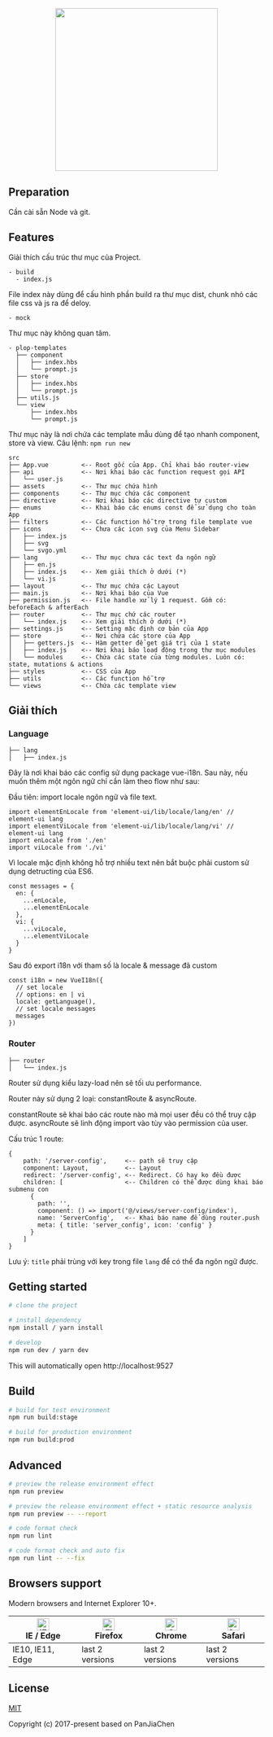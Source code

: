 <p align="center">
  <img width="320" src="https://wpimg.wallstcn.com/ecc53a42-d79b-42e2-8852-5126b810a4c8.svg">
</p>

## Preparation

Cần cài sẵn Node và git.

## Features

Giải thích cấu trúc thư mục của Project.
```
- build
  - index.js
```
File index này dùng để cấu hình phần build ra thư mục dist, chunk nhỏ các file css và js ra để deloy. 

```
- mock
```
Thư mục này không quan tâm.

```
- plop-templates
  ├── component
  │   ├── index.hbs
  │   └── prompt.js
  ├── store
  │   ├── index.hbs
  │   └── prompt.js
  ├── utils.js
  └── view
      ├── index.hbs
      └── prompt.js
```
Thư mục này là nơi chứa các template mẫu dùng để tạo nhanh component, store và view.
Câu lệnh: `npm run new`

```
src
├── App.vue         <-- Root gốc của App. Chỉ khai báo router-view
├── api             <-- Nơi khai báo các function request gọi API
│   └── user.js
├── assets          <-- Thư mục chứa hình
├── components      <-- Thư mục chứa các component
├── directive       <-- Nơi khai báo các directive tự custom
├── enums           <-- Khai báo các enums const để sử dụng cho toàn App
├── filters         <-- Các function hỗ trợ trong file template vue
├── icons           <-- Chưa các icon svg của Menu Sidebar
│   ├── index.js
│   ├── svg
│   └── svgo.yml
├── lang            <-- Thư mục chưa các text đa ngôn ngữ
│   ├── en.js
│   ├── index.js    <-- Xem giải thích ở dưới (*)
│   └── vi.js
├── layout          <-- Thư mục chứa các Layout
├── main.js         <-- Nơi khai báo của Vue
├── permission.js   <-- File handle xử lý 1 request. Gồm có: beforeEach & afterEach
├── router          <-- Thư mục chứ các router
│   └── index.js    <-- Xem giải thích ở dưới (*)
├── settings.js     <-- Setting mặc định cơ bản của App
├── store           <-- Nơi chứa các store của App
│   ├── getters.js  <-- Hàm getter để get giá trị của 1 state
│   ├── index.js    <-- Nơi khai báo load động trong thư mục modules 
│   └── modules     <-- Chứa các state của từng modules. Luôn có: state, mutations & actions
├── styles          <-- CSS của App
├── utils           <-- Các function hỗ trợ
└── views           <-- Chứa các template view
```

## Giải thích
### Language
```
├── lang
│   ├── index.js 
```
Đây là nơi khai báo các config sử dụng package vue-i18n. Sau này, nếu muốn thêm một ngôn ngữ chỉ cần làm theo flow như sau:

Đầu tiên: import locale ngôn ngữ và file text.
```
import elementEnLocale from 'element-ui/lib/locale/lang/en' // element-ui lang
import elementViLocale from 'element-ui/lib/locale/lang/vi' // element-ui lang
import enLocale from './en'
import viLocale from './vi'
```
Vì locale mặc định không hỗ trợ nhiều text nên bắt buộc phải custom sử dụng detructing của ES6.
```
const messages = {
  en: {
    ...enLocale,
    ...elementEnLocale
  },
  vi: {
    ...viLocale,
    ...elementViLocale
  }
}
```
Sau đó export i18n với tham số là locale & message đã custom
```
const i18n = new VueI18n({
  // set locale
  // options: en | vi
  locale: getLanguage(),
  // set locale messages
  messages
})
```
### Router
```
├── router
│   └── index.js
```
Router sử dụng kiểu lazy-load nên sẽ tối ưu performance.

Router này sử dụng 2 loại: constantRoute & asyncRoute.

constantRoute sẽ khai báo các route nào mà mọi user đều có thể truy cập được.
asyncRoute sẽ linh động import vào tùy vào permission của user.

Cấu trúc 1 route:
```
{
    path: '/server-config',     <-- path sẽ truy cập
    component: Layout,          <-- Layout
    redirect: '/server-config', <-- Redirect. Có hay ko đều được
    children: [                 <-- Children có thể được dùng khai báo submenu con
      {
        path: '',
        component: () => import('@/views/server-config/index'),
        name: 'ServerConfig',   <-- Khai báo name để dùng router.push
        meta: { title: 'server_config', icon: 'config' }
      }
    ]
}
```
Lưu ý: `title` phải trùng với key trong file `lang` để có thể đa ngôn ngữ được.

## Getting started

```bash
# clone the project

# install dependency
npm install / yarn install

# develop
npm run dev / yarn dev
```

This will automatically open http://localhost:9527

## Build

```bash
# build for test environment
npm run build:stage

# build for production environment
npm run build:prod
```

## Advanced

```bash
# preview the release environment effect
npm run preview

# preview the release environment effect + static resource analysis
npm run preview -- --report

# code format check
npm run lint

# code format check and auto fix
npm run lint -- --fix
```

## Browsers support

Modern browsers and Internet Explorer 10+.

| [<img src="https://raw.githubusercontent.com/alrra/browser-logos/master/src/edge/edge_48x48.png" alt="IE / Edge" width="24px" height="24px" />](https://godban.github.io/browsers-support-badges/)</br>IE / Edge | [<img src="https://raw.githubusercontent.com/alrra/browser-logos/master/src/firefox/firefox_48x48.png" alt="Firefox" width="24px" height="24px" />](https://godban.github.io/browsers-support-badges/)</br>Firefox | [<img src="https://raw.githubusercontent.com/alrra/browser-logos/master/src/chrome/chrome_48x48.png" alt="Chrome" width="24px" height="24px" />](https://godban.github.io/browsers-support-badges/)</br>Chrome | [<img src="https://raw.githubusercontent.com/alrra/browser-logos/master/src/safari/safari_48x48.png" alt="Safari" width="24px" height="24px" />](https://godban.github.io/browsers-support-badges/)</br>Safari |
| --------- | --------- | --------- | --------- |
| IE10, IE11, Edge | last 2 versions | last 2 versions | last 2 versions |

## License

[MIT](https://github.com/PanJiaChen/vue-element-admin/blob/master/LICENSE)

Copyright (c) 2017-present based on PanJiaChen